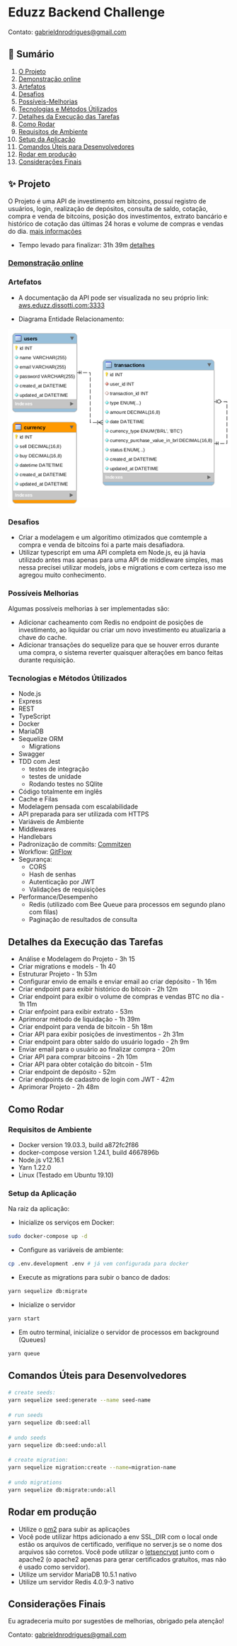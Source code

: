 # Eduzz Backend Challenge

Contato: gabrieldnrodrigues@gmail.com

## :scroll: Sumário

1. [O Projeto](##Projeto)
2. [Demonstração online](https://aws.eduzz.dissotti.com:3333)
3. [Artefatos](##Artefatos)
4. [Desafios](##Desafios)
5. [Possíveis-Melhorias](##Possíveis-Melhorias)
6. [Tecnologias e Métodos Útilizados](##Tecnologias-e-Métodos-Útilizados)
7. [Detalhes da Execução das Tarefas](##Detalhes-da-Execução-das-Tarefas)
8. [Como Rodar](##Como-Rodar)
9. [Requisitos de Ambiente](##Requisitos-de-Ambiente)
10. [Setup da Aplicação](##Setup-da-Aplicação)
11. [Comandos Úteis para Desenvolvedores](##Comandos-Úteis-para-Desenvolvedores)
12. [Rodar em produção](##Rodar-em-produção)
13. [Considerações Finais](##Considerações-Finais)

## ✨ Projeto

O Projeto é uma API de investimento em bitcoins, possuí registro de usuários, login, realização de depósitos, consulta de saldo, cotação, compra e venda de bitcoins, posição dos investimentos, extrato bancário e histórico de cotação das últimas 24 horas e volume de compras e vendas do dia. [mais informações](./docs/Challenge.md)

- Tempo levado para finalizar: 31h 39m [detalhes](##Detalhes-da-Execução-das-Tarefas)

### [Demonstração online](https://aws.eduzz.dissotti.com:3333)

### Artefatos
- A documentação da API pode ser visualizada no seu próprio link: [aws.eduzz.dissotti.com:3333](https://aws.eduzz.dissotti.com:3333)

- Diagrama Entidade Relacionamento:

<img src="./docs/MODEL.png" style="display: block; margin: 0 auto;" />

### Desafios
- Criar a modelagem e um algorítimo otimizados que comtemple a compra e venda de bitcoins foi a parte mais desafiadora.
- Utilizar typescript em uma API completa em Node.js, eu já havia utilizado antes mas apenas para uma API de middleware simples, mas nessa precisei utilizar models, jobs e migrations e com certeza isso me agregou muito conhecimento.

### Possíveis Melhorias

Algumas possíveis melhorias à ser implementadas são:
- Adicionar cacheamento com Redis no endpoint de posições de investimento, ao liquidar ou criar um novo investimento eu atualizaria a chave do cache.
- Adicionar transações do sequelize para que se houver erros durante uma compra, o sistema reverter quaisquer alterações em banco feitas durante requisição.

### Tecnologias e Métodos Útilizados

- Node.js
- Express
- REST
- TypeScript
- Docker
- MariaDB
- Sequelize ORM
  - Migrations
- Swagger
- TDD com Jest
  - testes de integração
  - testes de unidade
  - Rodando testes no SQlite
- Código totalmente em inglês
- Cache e Filas
- Modelagem pensada com escalabilidade
- API preparada para ser utilizada com HTTPS
- Variáveis de Ambiente
- Middlewares
- Handlebars
- Padronização de commits: [Commitzen](https://github.com/commitizen)
- Workflow: [GitFlow](https://danielkummer.github.io/git-flow-cheatsheet/index.pt_BR.html)
- Segurança:
  - CORS
  - Hash de senhas
  - Autenticação por JWT
  - Validações de requisições
- Performance/Desempenho
  - Redis (utilizado com Bee Queue para processos em segundo plano com filas)
  - Paginação de resultados de consulta

## Detalhes da Execução das Tarefas

- Análise e Modelagem do Projeto - 3h 15
- Criar migrations e models - 1h 40
- Estruturar Projeto - 1h 53m
- Configurar envio de emails e enviar email ao criar depósito - 1h 16m
- Criar endpoint para exibir histórico do bitcoin - 2h 12m
- Criar endpoint para exibir o volume de compras e vendas BTC no dia - 1h 11m
- Criar enfpoint para exibir extrato - 53m
- Aprimorar método de liquidação - 1h 39m
- Criar endpoint para venda de bitcoin - 5h 18m
- Criar API para exibir posições de investimentos - 2h 31m
- Criar endpoint para obter saldo do usuário logado - 2h 9m
- Enviar email para o usuário ao finalizar compra - 20m
- Criar API para comprar bitcoins - 2h 10m
- Criar API para obter cotalção do bitcoin - 51m
- Criar endpoint de depósito - 52m
- Criar endpoints de cadastro de login com JWT - 42m
- Aprimorar Projeto - 2h 48m

## Como Rodar

### Requisitos de Ambiente
- Docker version 19.03.3, build a872fc2f86
- docker-compose version 1.24.1, build 4667896b
- Node.js v12.16.1
- Yarn 1.22.0
- Linux (Testado em Ubuntu 19.10)

### Setup da Aplicação
Na raiz da aplicação:

- Inicialize os serviços em Docker:
```sh
sudo docker-compose up -d
```
- Configure as variáveis de ambiente:
```sh
cp .env.development .env # já vem configurada para docker
```
- Execute as migrations para subir o banco de dados:
```sh
yarn sequelize db:migrate
```
- Inicialize o servidor
```sh
yarn start
```

- Em outro terminal, inicialize o servidor de processos em background (Queues)
```sh
yarn queue
```

## Comandos Úteis para Desenvolvedores

```sh
# create seeds:
yarn sequelize seed:generate --name seed-name

# run seeds
yarn sequelize db:seed:all

# undo seeds
yarn sequelize db:seed:undo:all

# create migration:
yarn sequelize migration:create --name=migration-name

# undo migrations
yarn sequelize db:migrate:undo:all
```

## Rodar em produção

- Utilize o [pm2](https://pm2.keymetrics.io/) para subir as aplicações
- Você pode utilizar https adicionado a env SSL_DIR com o local onde estão os arquivos de certificado, verifique no server.js se o nome dos arquivos são corretos. Você pode utilizar o [letsencrypt](https://www.linode.com/docs/security/ssl/install-lets-encrypt-to-create-ssl-certificates/) junto com o apache2 (o apache2 apenas para gerar certificados gratuítos, mas não é usado como servidor).
- Utilize um servidor MariaDB 10.5.1 nativo
- Utilize um servidor Redis 4.0.9-3 nativo

## Considerações Finais

Eu agradeceria muito por sugestões de melhorias, obrigado pela atenção!

Contato: gabrieldnrodrigues@gmail.com
